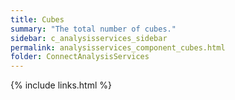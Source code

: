 ```yaml
---
title: Cubes
summary: "The total number of cubes."
sidebar: c_analysisservices_sidebar
permalink: analysisservices_component_cubes.html
folder: ConnectAnalysisServices
---
```





{% include links.html %}
﻿

